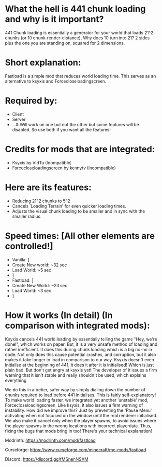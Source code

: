 # What the hell is 441 chunk loading and why is it important?
441 Chunk loading is essentially a generator for your world that loads 21^2 chunks (or 10 chunk-render-distance), Why does 10 turn into 21? 2 sides plus the one you are standing on, squared for 2 dimensions.

# Short explanation:
Fastload is a simple mod that reduces world loading time. This serves as an alternative to ksyxis and Forcecloseloadingscreen.

# Required by:
- Client
- Server
- ...& Will work on one but not the other but some features will be disabled. So use both if you want all the features!

# Credits for mods that are integrated:
- Ksyxis by VidTu (Inompatible)
- Forcecloseloadingscreen by kennytv (Incompatible)

# Here are its features:
- Reducing 21^2 chunks to 5^2
- Cancels 'Loading Terrain' for even quicker loading times.
- Adjusts the visual chunk loading to be smaller and in sync with the smaller radius.

# Speed times: [All other elements are controlled!]
- Vanilla: [
- Create New world: ~32 sec
- Load World: ~5 sec
- ]
- Fastload: [
- Create New World: ~23 sec
- Load World: ~3 sec
- ]

# How it works (In detail) (In comparison with integrated mods):
Ksyxis cancels 441 world loading by essentially telling the game "Hey, we're done!", which works on paper. But, it is a very unsafe method of loading and rather inefficient. It does this during chunk loading which is a big no-no in code. Not only does this cause potential crashes, and corruption, but it also makes it take longer to load in comparison to our way. Ksyxis doesn't even initialise at the beginning of 441, it does it after it is initialised! Which is just plain bad. But don't get angry at ksyxis yet! The developer of it issues a firm warning that it isn't stable and really shouldn't be used, which explains everything.

We do this in a better, safer way by simply dialing down the number of chunks required to load before 441 initialises. This is fairly self-explanatory! To make world loading faster, we integrated yet another 'unstable' mod, Forcecloseloadingscreen. Like ksyxis, it also issues a firm warning of instability. How did we improve this? Just by preventing the 'Pause Menu' activating when not focused on the window until the real renderer initialised. We also make it cancel only when the player spawns, to avoid issues where the player spawns in the wrong locations with incorrect playerdata. Thus, fixing the bugs that mods bring in too! There's your technical explanation!

Modrinth: https://modrinth.com/mod/fastload

Curseforge: https://www.curseforge.com/minecraft/mc-mods/fastload

Discord: https://discord.gg/fMSnenNSXM
